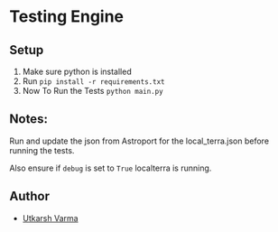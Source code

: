 # Testing Engine




## Setup

1. Make sure python is installed
2. Run `pip install -r requirements.txt`
3. Now To Run the Tests `python main.py`


## Notes:

Run and update the json from Astroport for the local_terra.json before running the tests.

Also ensure if `debug` is set to `True` localterra is running.

## Author
- [Utkarsh Varma](https://github.com/UvRoxx)